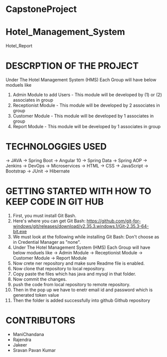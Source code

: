 # CapstoneProject
# Hotel_Management_System

Hotel_Report

# DESCRPTION OF THE PROJECT
Under The Hotel Management System (HMS) Each Group will have below moduels like 
1. Admin Module to add Users - This module will be developed by (1) or (2) associates in group 
2. Receptionist Module - This module will be developed by 2 associates in group 
3. Customer Module - This module will be developed by 1 associates in group 
4. Report Module - This module will be developed by 1 associates in group

# TECHNOLOGGIES USED
  -> JAVA
  -> Spring Boot
  -> Angular 10
  -> Spring Data
  -> Spring AOP
  -> Jenkins
  -> DevOps
  -> Microservices
  -> HTML
  -> CSS
  -> JavaScript
  -> Bootstrap
  -> JUnit
  -> Hibernate

# GETTING STARTED WITH HOW TO KEEP CODE IN GIT HUB
1. First, you must install Git Bash.
2. Here's where you can get Git Bash: https://github.com/git-for-windows/git/releases/download/v2.35.3.windows.1/Git-2.35.3-64-bit.exe
3. We must look at the following while installing Git Bash: Don't choose as in Credential Manager as "none".
4. Under The Hotel Management System (HMS) Each Group will have below moduels like 
    -> Admin Module
    -> Receptionist Module
    -> Customer Module
    -> Report Module
5. Now crete ner repository and make sure Readme file is enabled.
6. Now clone that repository to local repository.
7. Copy paste the files which has java and mysql in that folder.
8. Now commit the changes.
9. push the code from local repository to remote repository.  
10. Then in the pop up we have to enetr email id and password which is generated token value
11. Then the folder is added successfully into github Github repository

# CONTRIBUTORS
   - ManiChandana 
   - Rajendra
   - Jakeer
   - Sravan Pavan Kumar
   